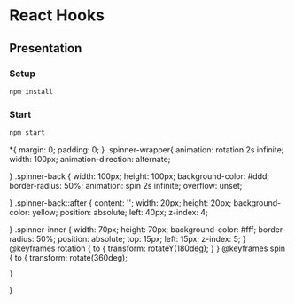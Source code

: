 # React Hooks

## Presentation

### Setup

```bash
npm install
```

### Start

```bash
npm start
```


<!DOCTYPE html>
<html lang="en">
<head>
    <meta charset="UTF-8">
    <meta name="viewport" content="width=device-width, initial-scale=1.0">
    <meta http-equiv="X-UA-Compatible" content="ie=edge">
    <link rel="stylesheet" href="./main.css">
    <title>Document</title>
</head>
<body>
    <div class="spinner-wrapper">
        <div class="spinner-back">
            <div class="spinner-inner"></div>
        </div>
</div>
    
    
</body>
</html>



*{
    margin: 0;
    padding: 0;
}
.spinner-wrapper{
    animation: rotation 2s infinite;
    width: 100px;
    animation-direction: alternate;

}
.spinner-back {
    width: 100px;
    height: 100px;
    background-color: #ddd;
    border-radius: 50%;
    animation: spin 2s infinite;
    overflow: unset;
    
}
.spinner-back::after {
    content: '';
    width: 20px;
    height: 20px;
    background-color: yellow;
    position: absolute;
    left: 40px;
    z-index: 4;

}
.spinner-inner {
    width: 70px;
    height: 70px;
    background-color: #fff;
    border-radius: 50%;
    position: absolute;
    top: 15px;
    left: 15px;
    z-index: 5;
}
@keyframes rotation {
    to {
        transform: rotateY(180deg);
    }
}
@keyframes spin {
    to {
        transform: rotate(360deg);

    }
}



